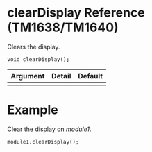 # clearDisplay Reference (TM1638/TM1640) #

Clears the display.

```
void clearDisplay();
```

| Argument | Detail | Default |
|:---------|:-------|:--------|
|  |  |

# Example #

Clear the display on _module1_.
```
module1.clearDisplay();
```